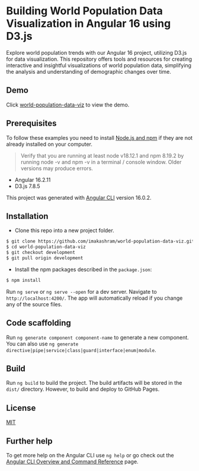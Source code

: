 # Building World Population Data Visualization in Angular 16 using D3.js
Explore world population trends with our Angular 16 project, utilizing D3.js for data visualization. This repository offers tools and resources for creating interactive and insightful visualizations of world population data, simplifying the analysis and understanding of demographic changes over time.

## Demo
Click [world-population-data-viz](https://imakashram.github.io/world-population-data-viz/) to view the demo.

## Prerequisites
To follow these examples you need to install [Node.js and npm](https://nodejs.org/en/) if they are not already installed on your computer.

> Verify that you are running at least node v18.12.1 and npm 8.19.2 by running node -v and npm -v in a terminal / console window. Older versions may produce errors.

- Angular 16.2.11
- D3.js 7.8.5

This project was generated with [Angular CLI](https://github.com/angular/angular-cli) version 16.0.2.

## Installation
- Clone this repo into a new project folder.
 ```bash
 $ git clone https://github.com/imakashram/world-population-data-viz.git
 $ cd world-population-data-viz
 $ git checkout development
 $ git pull origin development
 ```
- Install the npm packages described in the `package.json`:
 ```bash
 $ npm install
 ```
Run `ng serve` or `ng serve --open` for a dev server. Navigate to `http://localhost:4200/`. The app will automatically reload if you change any of the source files.

## Code scaffolding

Run `ng generate component component-name` to generate a new component. You can also use `ng generate directive|pipe|service|class|guard|interface|enum|module`.

## Build

Run `ng build` to build the project. The build artifacts will be stored in the `dist/` directory. However, to build and deploy to GitHub Pages.

## License

[MIT](https://choosealicense.com/licenses/mit/)

## Further help

To get more help on the Angular CLI use `ng help` or go check out the [Angular CLI Overview and Command Reference](https://angular.io/cli) page.
